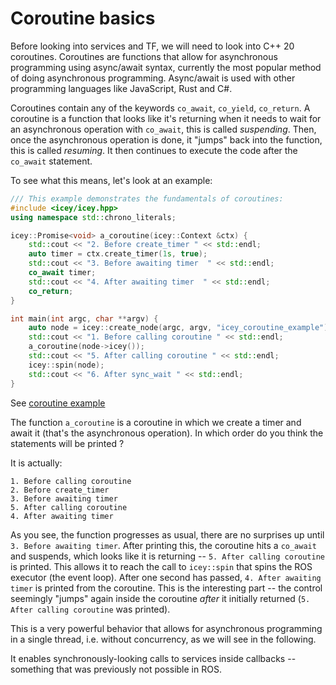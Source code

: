 # Coroutine basics

Before looking into services and TF, we will need to look into C++ 20 coroutines.
Coroutines are functions that allow for asynchronous programming using async/await syntax, currently the most popular method of doing asynchronous programming. Async/await is used with other programming languages like JavaScript, Rust and C#.

Coroutines contain any of the keywords `co_await`, `co_yield`, `co_return`. 
A coroutine is a function that looks like it's returning when it needs to wait for an asynchronous operation with `co_await`, this is called *suspending*. Then, once the asynchronous operation is done, it "jumps" back into the function, this is called *resuming*. It then continues to execute the code after the `co_await` statement.

To see what this means, let's look at an example: 

```cpp
/// This example demonstrates the fundamentals of coroutines: 
#include <icey/icey.hpp>
using namespace std::chrono_literals;

icey::Promise<void> a_coroutine(icey::Context &ctx) {
    std::cout << "2. Before create_timer " << std::endl;
    auto timer = ctx.create_timer(1s, true);
    std::cout << "3. Before awaiting timer  " << std::endl;
    co_await timer;
    std::cout << "4. After awaiting timer  " << std::endl;
    co_return;
}

int main(int argc, char **argv) {
    auto node = icey::create_node(argc, argv, "icey_coroutine_example");
    std::cout << "1. Before calling coroutine " << std::endl;
    a_coroutine(node->icey());
    std::cout << "5. After calling coroutine " << std::endl;
    icey::spin(node);
    std::cout << "6. After sync_wait " << std::endl;
}
```

See [coroutine example](../../icey_examples/src/coroutine_example.cpp)

The function `a_coroutine` is a coroutine in which we create a timer and await it (that's the asynchronous operation). 
In which order do you think the statements will be printed ?

It is actually:

```
1. Before calling coroutine
2. Before create_timer
3. Before awaiting timer
5. After calling coroutine
4. After awaiting timer
```

As you see, the function progresses as usual, there are no surprises up until `3. Before awaiting timer`. After printing this, the coroutine hits a `co_await` and suspends, which looks like it is returning -- `5. After calling coroutine` is printed. This allows it to reach the call to `icey::spin` that spins the ROS executor (the event loop). After one second has passed, `4. After awaiting timer` is printed from the coroutine. This is the interesting part -- the control seemingly "jumps" again inside the coroutine *after* it initially returned (`5. After calling coroutine` was printed).

This is a very powerful behavior that allows for asynchronous programming in a single thread, i.e. without concurrency, as we will see in the following.

It enables synchronously-looking calls to services inside callbacks -- something that was previously not possible in ROS.



